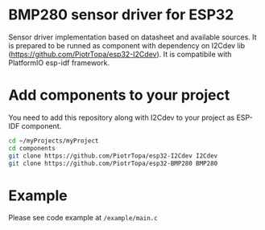 # BMP280 sensor driver for ESP32
Sensor driver implementation based on datasheet and available sources.
It is prepared to be runned as component with dependency on I2Cdev lib (https://github.com/PiotrTopa/esp32-I2Cdev). It is compatibile with PlatformIO esp-idf framework.

# Add components to your project
You need to add this repository along with I2Cdev to your project as ESP-IDF component.
```bash
cd ~/myProjects/myProject
cd components
git clone https://github.com/PiotrTopa/esp32-I2Cdev I2Cdev
git clone https://github.com/PiotrTopa/esp32-BMP280 BMP280
```

# Example
Please see code example at `/example/main.c`